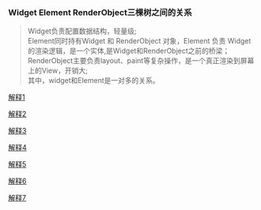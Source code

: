 ### Widget Element RenderObject三棵树之间的关系
>   Widget负责配置数据结构，轻量级; <br/>
>   Element同时持有Widget 和 RenderObject 对象，Element 负责 Widget 的渲染逻辑，是一个实体,是Widget和RenderObject之前的桥梁；<br/>
>   RenderObject主要负责layout、paint等复杂操作，是一个真正渲染到屏幕上的View，开销大; <br/>
>  其中，widget和Element是一对多的关系。 <br/> 


 [ 解释1 ](https://www.jianshu.com/p/bcc74f37aba5) 

 [ 解释2 ](https://www.jianshu.com/p/988011994c22) 

 [ 解释3 ](https://developer.aliyun.com/article/718789) 

 [ 解释4 ](https://blog.csdn.net/MeituanTech/article/details/81567238) 

 [ 解释5 ](https://www.jianshu.com/p/9190817d6581) 

 [ 解释6 ](https://segmentfault.com/a/1190000020179568?utm_source=tag-newest) 

 [ 解释7 ](https://juejin.im/post/5b9a7d396fb9a05d3154fa5a )






